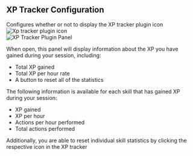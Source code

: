 ## XP Tracker Configuration
Configures whether or not to display the XP tracker plugin icon  
![Xp tracker plugin icon](https://i.imgur.com/8jNm4AE.png)   
![XP Tracker Plugin Panel](https://i.imgur.com/MZhZubV.png)  

When open, this panel will display information about the XP you have gained during your session, including:
* Total XP gained
* Total XP per hour rate
* A button to reset all of the statistics

The following information is available for each skill that has gained XP during your session:
* XP gained
* XP per hour 
* Actions per hour performed 
* Total actions performed

Additionally, you are able to reset individual skill statistics by clicking the respective icon in the XP tracker
